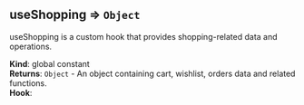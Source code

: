 <a name="useShopping"></a>

## useShopping ⇒ <code>Object</code>
useShopping is a custom hook that provides shopping-related data and operations.

**Kind**: global constant  
**Returns**: <code>Object</code> - An object containing cart, wishlist, orders data and related functions.  
**Hook**:   
